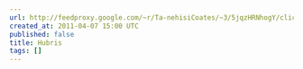 ```yaml
---
url: http://feedproxy.google.com/~r/Ta-nehisiCoates/~3/5jqzHRNhogY/click.phdo
created_at: 2011-04-07 15:00 UTC
published: false
title: Hubris
tags: []
---
```



